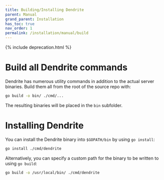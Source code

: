 ```yaml
---
title: Building/Installing Dendrite
parent: Manual
grand_parent: Installation
has_toc: true
nav_order: 1
permalink: /installation/manual/build
---
```


{% include deprecation.html %}

# Build all Dendrite commands

Dendrite has numerous utility commands in addition to the actual server binaries.
Build them all from the root of the source repo with:

```sh
go build -o bin/ ./cmd/...
```

The resulting binaries will be placed in the `bin` subfolder.

# Installing Dendrite

You can install the Dendrite binary into `$GOPATH/bin` by using `go install`:

```sh
go install ./cmd/dendrite
```

Alternatively, you can specify a custom path for the binary to be written to using `go build`:

```sh
go build -o /usr/local/bin/ ./cmd/dendrite
```
